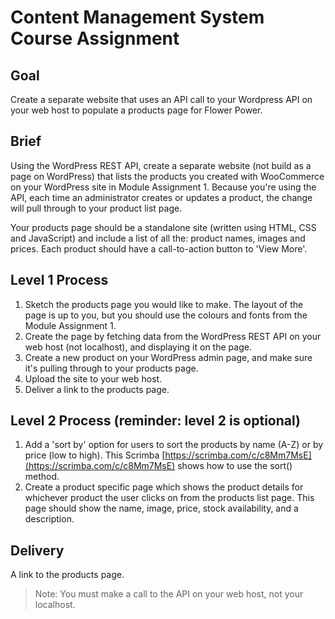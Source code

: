 # Content Management System Course Assignment

## Goal

Create a separate website that uses an API call to your Wordpress API on your web host to populate a products page for Flower Power.

## Brief

Using the WordPress REST API, create a separate website (not build as a page on WordPress) that lists the products you created with WooCommerce on your WordPress site in Module Assignment 1. Because you're using the API, each time an administrator creates or updates a product, the change will pull through to your product list page.

Your products page should be a standalone site (written using HTML, CSS and JavaScript) and include a list of all the: product names, images and prices. Each product should have a call-to-action button to 'View More'.

## Level 1 Process

1. Sketch the products page you would like to make. The layout of the page is up to you, but you should use the colours and fonts from the Module Assignment 1.
2. Create the page by fetching data from the WordPress REST API on your web host (not localhost), and displaying it on the page.
3. Create a new product on your WordPress admin page, and make sure it's pulling through to your products page.
4. Upload the site to your web host.
4. Deliver a link to the products page.

## Level 2 Process (reminder: level 2 is optional)
1. Add a 'sort by' option for users to sort the products by name (A-Z) or by price (low to high). This Scrimba [https://scrimba.com/c/c8Mm7MsE](https://scrimba.com/c/c8Mm7MsE) shows how to use the sort() method.
2. Create a product specific page which shows the product details for whichever product the user clicks on from the products list page. This page should show the name, image, price, stock availability, and a description.

## Delivery

A link to the products page.

> Note: You must make a call to the API on your web host, not your localhost.
